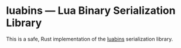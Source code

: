 luabins — Lua Binary Serialization Library
==========================================

This is a safe, Rust implementation of the [luabins](https://github.com/agladysh/luabins) serialization library.